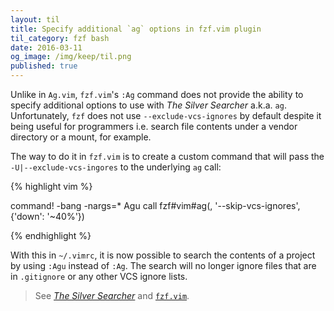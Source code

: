 ```yaml
---
layout: til
title: Specify additional `ag` options in fzf.vim plugin
til_category: fzf bash
date: 2016-03-11
og_image: /img/keep/til.png
published: true
---
```


Unlike in `Ag.vim`, `fzf.vim`'s `:Ag` command does not provide the ability to specify additional options to use with _The Silver Searcher_ a.k.a. `ag`. Unfortunately, `fzf` does not use `--exclude-vcs-ignores` by default despite it being useful for programmers i.e. search file contents under a vendor directory or a mount, for example.

The way to do it in `fzf.vim` is to create a custom command that will pass the `-U|--exclude-vcs-ingores` to the underlying `ag` call:

{% highlight vim %}

command! -bang -nargs=* Agu call fzf#vim#ag(<q-args>, '--skip-vcs-ignores', {'down': '~40%'})

{% endhighlight %}

With this in `~/.vimrc`, it is now possible to search the contents of a project by using `:Agu` instead of `:Ag`. The search will no longer ignore files that are  in `.gitignore` or any other VCS ignore lists.

> See [_The Silver Searcher_](https://github.com/ggreer/the_silver_searcher) and [`fzf.vim`](https://github.com/junegunn/fzf.vim).
